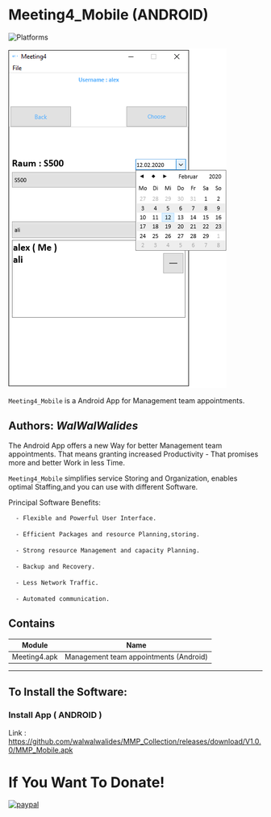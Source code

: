 # Meeting4_Mobile (ANDROID)
![Platforms](https://img.shields.io/badge/Supported%20platforms-ANDROID-BLUE.svg)

![](Meeting4_Mobile.png)

`Meeting4_Mobile` is a Android App for Management team appointments.


**Authors:**  *WalWalWalides*
------

The Android App offers a new Way for better Management team appointments. That means granting increased Productivity - That promises more and better Work in less Time.

`Meeting4_Mobile` simplifies service Storing and Organization, enables optimal Staffing,and you can use with different Software.






Principal Software Benefits:

      - Flexible and Powerful User Interface.

      - Efficient Packages and resource Planning,storing.

      - Strong resource Management and capacity Planning.      
      
      - Backup and Recovery.
      
      - Less Network Traffic.
      
      - Automated communication.


    
    


## Contains

| Module | Name | 
| --- | --- |
|Meeting4.apk|Management team appointments (Android)|


------

## To Install the Software:

### Install App ( ANDROID ) 

Link : https://github.com/walwalwalides/MMP_Collection/releases/download/V1.0.0/MMP_Mobile.apk


# If You Want To Donate!

[![paypal](https://www.paypalobjects.com/en_US/i/btn/btn_donateCC_LG.gif)](https://www.paypal.com/cgi-bin/webscr?cmd=_s-xclick&hosted_button_id=Y79F36A9BGLHS&source=url)


